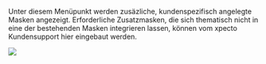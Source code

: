 Unter diesem Menüpunkt werden zusäzliche, kundenspezifisch angelegte Masken angezeigt. Erforderliche Zusatzmasken, die sich thematisch nicht in eine der bestehenden Masken integrieren lassen, können vom xpecto Kundensupport hier eingebaut werden.

![](http://xpecto.github.io/docs/img/img_1441969488732.png)